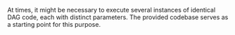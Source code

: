 At times, it might be necessary to execute several instances of identical DAG code, each with distinct parameters. The provided codebase serves as a starting point for this purpose.
